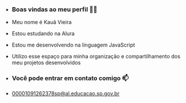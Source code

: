 - ### Boas vindas ao meu perfil 💙💙
-  Meu nome é Kauã Vieira

-   Estou estudando na Alura
-   Estou me desenvolvendo na linguagem JavaScript
-   Utilizo esse espaço para minha organização e compartilhamento dos meu projetos desenvolvidos

- ### Você pode entrar em contato comigo 📫


- 00001091262378sp@al.educacao.sp.gov.br
